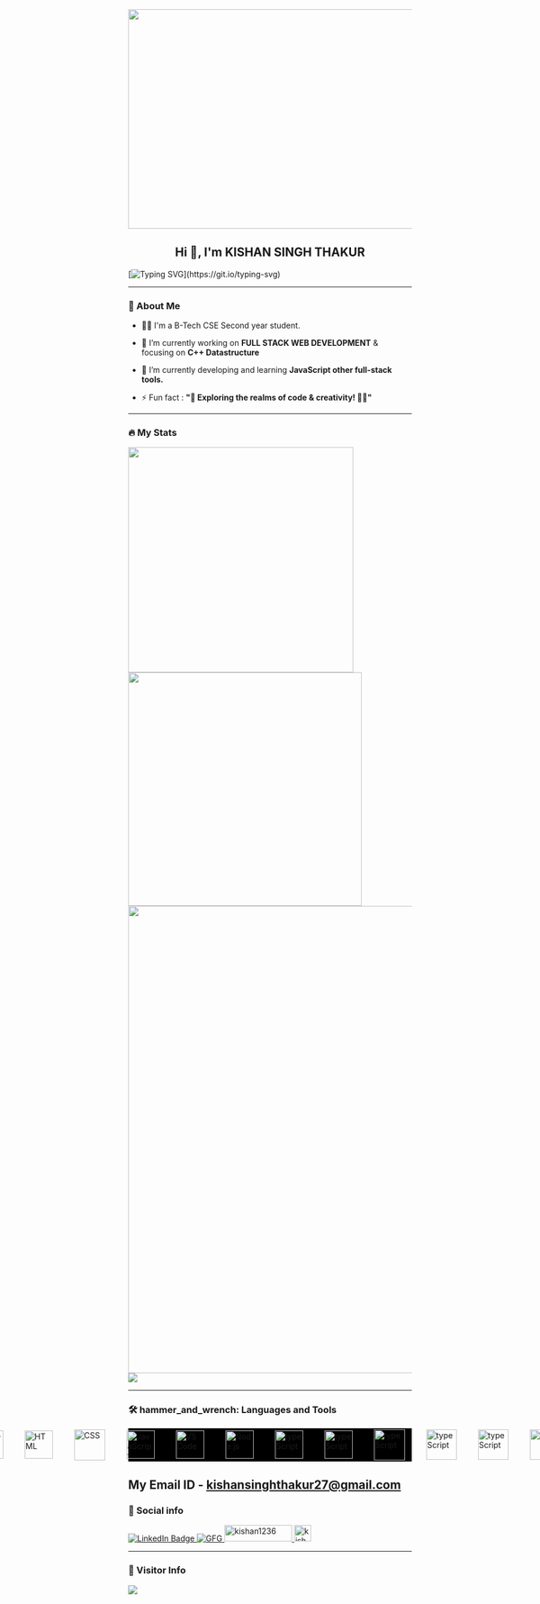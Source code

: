<div id="header" align="center">
  <img src="https://repository-images.githubusercontent.com/588181932/e36ec678-7984-4cdd-8e4c-a3932772ff8e" width="1100" 
     height="390"/>
</div>

<h2 align="center">Hi 👋, I'm KISHAN SINGH THAKUR</h2>

[![Typing SVG](https://readme-typing-svg.herokuapp.com?duration=10000&center=true&vCenter=true&width=800&height=30&lines=Hello+this+is+Kishan+Welcome+to+my+Github+page.)](https://git.io/typing-svg)

---
### 👦 About Me
- 👨‍💻 I'm a B-Tech CSE Second year student.

- 🔭 I’m currently working on **FULL STACK WEB DEVELOPMENT** & focusing on **C++ Datastructure**  

- 🌱 I’m currently developing and learning **JavaScript other full-stack tools.**

- ⚡ Fun fact : **"🚀 Exploring the realms of code & creativity! 🎨✨"** 

--- 

### 🔥 My Stats 
<img width="400"  src="https://github-readme-stats.vercel.app/api?username=KISHANsingh0001&show_icons=true&theme=blue-green" /> <img width="415" src="https://streak-stats.demolab.com/?user=KISHANsingh0001&theme=blue-green" />
<img width="830" src="https://github-readme-activity-graph.vercel.app/graph?username=KISHANsingh0001&bg_color=21232a&color=a8eeff&line=61dafb&point=f0fcff&area=true&hide_border=false" />
 <a href=""> <img align="center" src="https://github-readme-stats-sigma-five.vercel.app/api/top-langs/?username=KISHANsingh0001&theme=blue-green&line_height=20&hide=css"/> </a>
 

---
### 🛠️ hammer_and_wrench: Languages and Tools 

 <div style="display: flex; justify-content: center; align-items: center; gap: 38px; background-color: black;">
        <img src="https://cdn.jsdelivr.net/gh/devicons/devicon/icons/c/c-original.svg" alt="C" width="50" height="50" loading="lazy" />
        <img src="https://cdn3d.iconscout.com/3d/free/thumb/free-s-3d-icon-download-in-png-blend-fbx-gltf-file-formats--c-plus-logo-programming-language-coding-lang-pack-logos-icons-7578015.png?f=webp" alt="C++" width="50" height="50" />
        <img src="https://cdn.jsdelivr.net/gh/devicons/devicon/icons/html5/html5-original.svg" alt="HTML" width="50"
            height="50" />
        <img src="https://cdn3d.iconscout.com/3d/free/thumb/free-css-3d-icon-download-in-png-blend-fbx-gltf-file-formats--html-logo-css3-html5-cascading-style-sheets-coding-lang-pack-logos-icons-7578024.png" alt="CSS" width="55"
            height="55" />
        <img src="https://cdn.jsdelivr.net/gh/devicons/devicon/icons/javascript/javascript-original.svg"
            alt="JavaScript" width="50" height="50" />
        <img src="https://cdn3d.iconscout.com/3d/free/thumb/free-visual-studio-code-3d-icon-download-in-png-blend-fbx-gltf-file-formats--microsoft-logo-python-java-c-coding-lang-pack-logos-icons-7578027.png?f=webp"
            alt="VS Code" width="50" height="50" />
        <img src="https://cdn3d.iconscout.com/3d/free/thumb/free-nodejs-3d-icon-download-in-png-blend-fbx-gltf-file-formats--javascript-runtime-backend-node-js-logo-coding-lang-pack-logos-icons-7578002.png"
            alt="Node.js" width="50" height="50" loading="lazy" />
        <img src="https://cdn3d.iconscout.com/3d/free/preview/free-typescript-3d-icon-download-in-png-blend-fbx-gltf-file-formats--microsoft-logo-angular-language-javascript-static-type-coding-lang-pack-logos-icons-7577992.png?f=webp&h=700"
            alt="typeScript" width="50" height="50" loading="lazy" />
        <img src="https://w7.pngwing.com/pngs/925/447/png-transparent-express-js-node-js-javascript-mongodb-node-js-text-trademark-logo.png"
            alt="typeScript" width="50" height="50" loading="lazy"  />
   <img src="https://cdn3d.iconscout.com/3d/free/thumb/free-mongo-db-3d-icon-download-in-png-blend-fbx-gltf-file-formats--mongodb-database-document-oriented-nosql-coding-lang-pack-logos-icons-7577996.png"
            alt="typeScript" width="55" height="55" loading="lazy"  />
    <img src="https://cdn3d.iconscout.com/3d/free/thumb/free-tailwind-css-3d-icon-download-in-png-blend-fbx-gltf-file-formats--open-source-framework-code-logos-and-brands-pack-icons-9325303.png"
            alt="typeScript" width="54" height="54" loading="lazy"/>
    <img src="https://cdn3d.iconscout.com/3d/free/thumb/free-react-3d-icon-download-in-png-blend-fbx-gltf-file-formats--facebook-logo-native-javascript-library-user-interfaces-coding-lang-pack-logos-icons-7578010.png?f=webp"
            alt="typeScript" width="54" height="54" loading="lazy"/>
   <img src="https://w7.pngwing.com/pngs/134/546/png-transparent-git-version-control-system-vcs-git-logo-github-repositories-3d-icon-thumbnail.png"
            alt="Git" width="54" height="54" loading="lazy"/>
   <img src="https://pbs.twimg.com/profile_images/1589349116207038464/G43bODfo_400x400.jpg"
            alt="Git" width="59" height="59" loading="lazy"/>
    </div>

My Email ID - kishansinghthakur27@gmail.com
---
### 🔗 Social info

<div id="badges">
    <a href="https://www.linkedin.com/in/kishan-singh-thakur-26b912255/">
    <img src="https://img.shields.io/badge/LinkedIn-blue?style=for-the-badge&logo=linkedin&logoColor=white" alt="LinkedIn Badge"/>
    </a>
     <a href="https://mail.google.com/mail/u/0/?fs=1&tf=cm&to=creator.kishansinghthakur27@gmail.com"
    <img src="https://img.shields.io/badge/Gmail-D14836?style=for-the-badge&logo=gmail&logoColor=white" alt="Gmail Badge"/>
    </a>
    <a href="https://auth.geeksforgeeks.org/user/kishan12363">
    <img src="https://img.shields.io/badge/GeeksforGeeks-gray?style=for-the-badge&logo=geeksforgeeks&logoColor=35914c" alt="GFG"/>
    </a>
    <a href="https://leetcode.com/Kishan0001/" target="blank">
    <img src="https://w7.pngwing.com/pngs/640/947/png-transparent-leetcode-button-icon.png" alt="kishan1236" height="29" width="120" />
    </a>
    <a href="https://twitter.com/KishanS36200218" target="blank">
    <img src="https://w7.pngwing.com/pngs/424/95/png-transparent-twitter-3d-twitter-twitter-logo-3d-twitter-logo-social-media-logo-3d-icon.png" alt="kishan1236" height="29" width="30" />
    </a>
</div>

---

### 👀 Visitor Info
<a href="https://u8views.com/github/KISHANsingh0001"><img src="https://u8views.com/api/v1/github/profiles/126978912/views/day-week-month-total-count.svg"></a>
